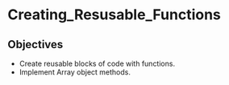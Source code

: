 # **Creating_Resusable_Functions**
## Objectives
 - Create reusable blocks of code with functions.
 - Implement Array object methods.